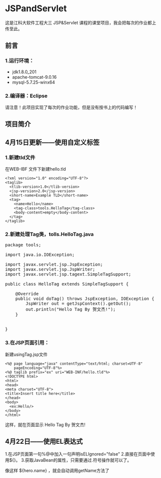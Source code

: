 # JSPandServlet

这是江科大软件工程大三 JSP&Servlet 课程的课堂项目，我会把每次的作业都上传至此。

## 前言
### 1.运行环境：
* jdk1.8.0_201 
* apache-tomcat-9.0.16
* mysql-5.7.25-winx64

### 2.编译器：Eclipse

请注意！此项目实现了每次的作业功能，但是没有按书上的代码编写！

## 项目简介

## 4月15日更新——使用自定义标签
### 1.新建tld文件
在WEB-IBF 文件下新建hello.tld

```
<?xml version="1.0" encoding="UTF-8"?>
<taglib>
  <tlib-version>1.0</tlib-version>
  <jsp-version>2.0</jsp-version>
  <short-name>Example TLD</short-name>
  <tag>
    <name>Hello</name>
    <tag-class>tools.HelloTag</tag-class>
    <body-content>empty</body-content>
  </tag>
</taglib>
```
### 2.新建处理Tag类，tolls.HelloTag.java

<pre name="code" class="java">
package tools;

import java.io.IOException;

import javax.servlet.jsp.JspException;
import javax.servlet.jsp.JspWriter;
import javax.servlet.jsp.tagext.SimpleTagSupport;

public class HelloTag extends SimpleTagSupport {

	@Override
	public void doTag() throws JspException, IOException {
		JspWriter out = getJspContext().getOut();
	    out.println("Hello Tag By 贺文杰!");
	}
	

}
</pre>

### 3.在JSP页面引用：
新建usingTag.jsp文件

```
<%@ page language="java" contentType="text/html; charset=UTF-8"
    pageEncoding="UTF-8"%>
<%@ taglib prefix="ex" uri="WEB-INF/hello.tld"%>
<!DOCTYPE html>
<html>
<head>
<meta charset="UTF-8">
<title>Insert title here</title>
</head>
<body>
  <ex:Hello/>
</body>
</html>
```

这样，就在页面显示 Hello Tag By 贺文杰!

## 4月22日——使用EL表达式
1.在JSP页面第一句%@中加入一句声明isELIgnored="false"
2.直接在页面中使用${}。
3.获取JavaBean的属性，只需要通过.符号操作就可以了。

像这样 ${hero.name} ，就会自动调用getName方法了
